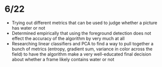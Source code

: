 # 6/22

- Trying out different metrics that can be used to judge whether a picture has water or not
- Determined empirically that using the foreground detection does not effect the accuracy of the algorithm by very much at all
- Researching linear classifiers and PCA to find a way to pull together a bunch of metrics (entropy, gradient sum, variance in color across the field) to have the algorithm make a very well-educated final decision about whether a frame likely contains water or not